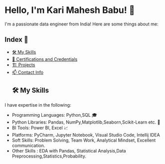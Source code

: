 # Hello, I'm Kari Mahesh Babu! 👋
I'm a passionate data engineer from India! Here are some things about me:
## Index 📑
- [🛠️ My Skills](#%EF%B8%8F-my-skills)
- [🌱 Certifications and Credentials](#-certifications-and-credentials)
- [🏗️ Projects](#%EF%B8%8F-projects)
- [📫 Contact Info](#-contact-me)
  ## 🛠️ My Skills
I have expertise in the following:

- Programming Languages: Python,SQL 🎓
- Python Libraries: Pandas, NumPy,Matplotlib,Seaborn,Scikit-Learn etc. 🐍
- BI Tools: Power BI, Excel 📈
- Platforms: PyCharm, Jupyter Notebook, Visual Studio Code, Intellij IDEA
- Soft Skills: Problem Solving, Team Work, Analytical Mindset, Excellent communication.
- Other Skills : EDA with Pandas, Statistical Analysis,Data Preprocessing,Statistics,Probability.

  

